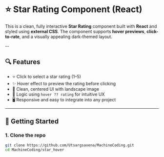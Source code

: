 # ⭐ Star Rating Component (React)

This is a clean, fully interactive **Star Rating** component built with **React** and styled using **external CSS**. The component supports **hover previews**, **click-to-rate**, and a visually appealing dark-themed layout.

--

## 🔍 Features

- ⭐ Click to select a star rating (1–5)
- ✨ Hover effect to preview the rating before clicking
- 🎨 Clean, centered UI with landscape image
- 🧠 Logic using `hover ?? rating` for intuitive UX
- 🖥 Responsive and easy to integrate into any project

---


## 🚀 Getting Started

### 1. Clone the repo

```bash
git clone https://github.com/Utsargsaxena/MachineCoding.git
cd MachineCoding/star_hover
